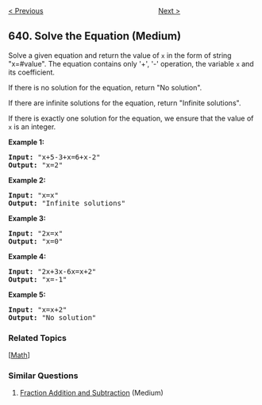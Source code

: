 <!--|This file generated by command(leetcode description); DO NOT EDIT.    |-->
<!--+----------------------------------------------------------------------+-->
<!--|@author    Openset <openset.wang@gmail.com>                           |-->
<!--|@link      https://github.com/openset                                 |-->
<!--|@home      https://github.com/openset/leetcode                        |-->
<!--+----------------------------------------------------------------------+-->

[< Previous](https://github.com/openset/leetcode/tree/master/problems/decode-ways-ii "Decode Ways II")
　　　　　　　　　　　　　　　　
[Next >](https://github.com/openset/leetcode/tree/master/problems/design-circular-deque "Design Circular Deque")

## 640. Solve the Equation (Medium)

<p>
Solve a given equation and return the value of <code>x</code> in the form of string "x=#value". The equation contains only '+', '-' operation, the variable <code>x</code> and its coefficient.
</p>

<p>
If there is no solution for the equation, return "No solution".
</p>
<p>
If there are infinite solutions for the equation, return "Infinite solutions".
</p>
<p>
If there is exactly one solution for the equation, we ensure that the value of <code>x</code> is an integer.
</p>

<p><b>Example 1:</b><br/>
<pre>
<b>Input:</b> "x+5-3+x=6+x-2"
<b>Output:</b> "x=2"
</pre>
</p>

<p><b>Example 2:</b><br/>
<pre>
<b>Input:</b> "x=x"
<b>Output:</b> "Infinite solutions"
</pre>
</p>

<p><b>Example 3:</b><br/>
<pre>
<b>Input:</b> "2x=x"
<b>Output:</b> "x=0"
</pre>
</p>

<p><b>Example 4:</b><br/>
<pre>
<b>Input:</b> "2x+3x-6x=x+2"
<b>Output:</b> "x=-1"
</pre>
</p>

<p><b>Example 5:</b><br/>
<pre>
<b>Input:</b> "x=x+2"
<b>Output:</b> "No solution"
</pre>
</p>

### Related Topics
  [[Math](https://github.com/openset/leetcode/tree/master/tag/math/README.md)]

### Similar Questions
  1. [Fraction Addition and Subtraction](https://github.com/openset/leetcode/tree/master/problems/fraction-addition-and-subtraction) (Medium)
